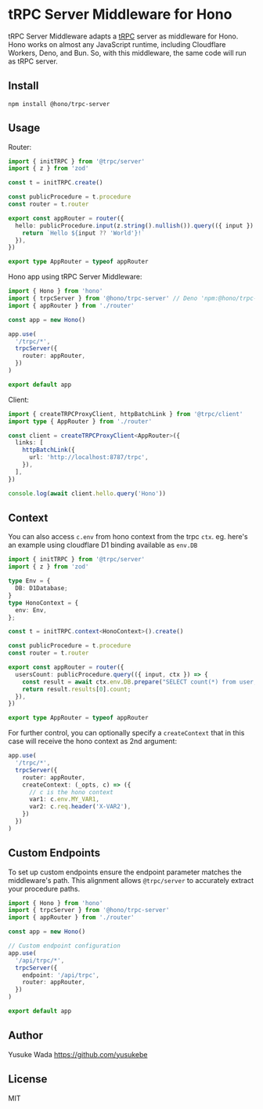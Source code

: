 # tRPC Server Middleware for Hono

tRPC Server Middleware adapts a [tRPC](https://trpc.io) server as middleware for Hono.
Hono works on almost any JavaScript runtime, including Cloudflare Workers, Deno, and Bun. So, with this middleware, the same code will run as tRPC server.

## Install

```
npm install @hono/trpc-server
```

## Usage

Router:

```ts
import { initTRPC } from '@trpc/server'
import { z } from 'zod'

const t = initTRPC.create()

const publicProcedure = t.procedure
const router = t.router

export const appRouter = router({
  hello: publicProcedure.input(z.string().nullish()).query(({ input }) => {
    return `Hello ${input ?? 'World'}!`
  }),
})

export type AppRouter = typeof appRouter
```

Hono app using tRPC Server Middleware:

```ts
import { Hono } from 'hono'
import { trpcServer } from '@hono/trpc-server' // Deno 'npm:@hono/trpc-server'
import { appRouter } from './router'

const app = new Hono()

app.use(
  '/trpc/*',
  trpcServer({
    router: appRouter,
  })
)

export default app
```

Client:

```ts
import { createTRPCProxyClient, httpBatchLink } from '@trpc/client'
import type { AppRouter } from './router'

const client = createTRPCProxyClient<AppRouter>({
  links: [
    httpBatchLink({
      url: 'http://localhost:8787/trpc',
    }),
  ],
})

console.log(await client.hello.query('Hono'))
```

## Context

You can also access `c.env` from hono context from the trpc `ctx`. eg. here's an example using cloudflare D1 binding available as `env.DB`

```ts
import { initTRPC } from '@trpc/server'
import { z } from 'zod'

type Env = {
  DB: D1Database;
}
type HonoContext = {
  env: Env,
};

const t = initTRPC.context<HonoContext>().create()

const publicProcedure = t.procedure
const router = t.router

export const appRouter = router({
  usersCount: publicProcedure.query(({ input, ctx }) => {
    const result = await ctx.env.DB.prepare("SELECT count(*) from user;").all();
    return result.results[0].count;
  }),
})

export type AppRouter = typeof appRouter
```

For further control, you can optionally specify a `createContext` that in this case will receive the hono context as 2nd argument:

```ts
app.use(
  '/trpc/*',
  trpcServer({
    router: appRouter,
    createContext: (_opts, c) => ({
      // c is the hono context
      var1: c.env.MY_VAR1,
      var2: c.req.header('X-VAR2'),
    })
  })
)
```
## Custom Endpoints

To set up custom endpoints ensure the endpoint parameter matches the middleware's path. This alignment allows `@trpc/server` to accurately extract your procedure paths.

```ts
import { Hono } from 'hono'
import { trpcServer } from '@hono/trpc-server'
import { appRouter } from './router'

const app = new Hono()

// Custom endpoint configuration
app.use(
  '/api/trpc/*',
  trpcServer({
    endpoint: '/api/trpc',
    router: appRouter,
  })
)

export default app
```

## Author

Yusuke Wada <https://github.com/yusukebe>

## License

MIT
